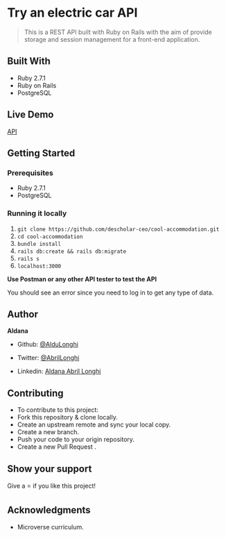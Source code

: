 # Try an electric car API

> This is a REST API built with Ruby on Rails with the aim of provide storage and session management for a front-end application.
## Built With

- Ruby 2.7.1
- Ruby on Rails 
- PostgreSQL

## Live Demo

[API](https://try-a-car.herokuapp.com/)


## Getting Started
### Prerequisites
- Ruby 2.7.1
- PostgreSQL

### Running it locally
1. `git clone https://github.com/descholar-ceo/cool-accommodation.git`
2. `cd cool-accommodation`
3. `bundle install`
4. `rails db:create && rails db:migrate`
5. `rails s`
6. `localhost:3000`

**Use Postman or any other API tester to test the API**

You should see an error since you need to log in to get any type of data.

## Author

**Aldana**

- Github: [@AlduLonghi](https://github.com/AlduLonghi)

- Twitter: [@AbrilLonghi](https://twitter.com/AbrilLonghi)

- Linkedin: [Aldana Abril Longhi](https://www.linkedin.com/in/aldana-abril-longhi-a842ba1a7/)

## Contributing 

- To contribute to this project:
- Fork this repository & clone locally.
- Create an upstream remote and sync your local copy.
- Create a new branch.
- Push your code to your origin repository.
- Create a new Pull Request .

## Show your support

Give a ⭐️ if you like this project!
​

## Acknowledgments

- Microverse curriculum.